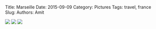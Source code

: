 Title: Marseille
Date: 2015-09-09
Category: Pictures
Tags: travel, france
Slug: 
Authors: Amit

<div class="imagepost">
<img src="/images/marseille1.jpg" class="imageitem large" />
<img src="/images/marseille2.jpg" class="imageitem half" />
<img src="/images/marseille3.jpg" class="imageitem half" />
</div>
